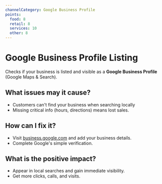 ```yaml
---
channelCategory: Google Business Profile
points:
  food: 8
  retail: 8
  services: 10
  other: 8
---
```


# Google Business Profile Listing

Checks if your business is listed and visible as a <strong>Google Business Profile</strong> (Google Maps & Search).

## What issues may it cause?

- Customers can't find your business when searching locally
- Missing critical info (hours, directions) means lost sales.

## How can I fix it?

- Visit [business.google.com](https://business.google.com) and add your business details.
- Complete Google's simple verification.

## What is the positive impact?

- Appear in local searches and gain immediate visibility.
- Get more clicks, calls, and visits.